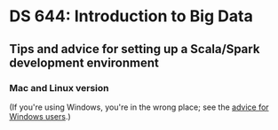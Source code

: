 # DS 644: Introduction to Big Data

## Tips and advice for setting up a Scala/Spark development environment

### Mac and Linux version

(If you're using Windows, you're in the wrong place; see the [advice for Windows users](../windows).)


